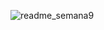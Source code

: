
![readme_semana9](https://github.com/CodeSystem2022/Perricornios-Cuarto-Semestre/assets/111775575/38e3bd9f-c232-4346-a12d-a357d69e897a)
